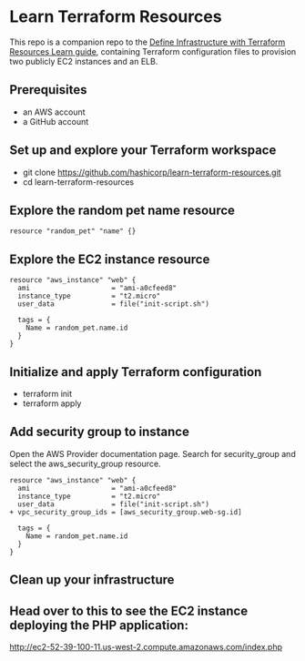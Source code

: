 # Learn Terraform Resources

This repo is a companion repo to the [Define Infrastructure with Terraform Resources Learn guide](https://learn.hashicorp.com/tutorials/terraform/resource), containing Terraform configuration files to provision two publicly EC2 instances and an ELB.


## Prerequisites
- an AWS account
- a GitHub account


## Set up and explore your Terraform workspace
- git clone https://github.com/hashicorp/learn-terraform-resources.git
- cd learn-terraform-resources

## Explore the random pet name resource
`resource "random_pet" "name" {}`

## Explore the EC2 instance resource

```
resource "aws_instance" "web" {
  ami                    = "ami-a0cfeed8"
  instance_type          = "t2.micro"
  user_data              = file("init-script.sh")

  tags = {
    Name = random_pet.name.id
  }
}
```

## Initialize and apply Terraform configuration
- terraform init
- terraform apply

## Add security group to instance

Open the AWS Provider documentation page. Search for security_group and select the aws_security_group resource.

```
resource "aws_instance" "web" {
  ami                    = "ami-a0cfeed8"
  instance_type          = "t2.micro"
  user_data              = file("init-script.sh")
+ vpc_security_group_ids = [aws_security_group.web-sg.id]

  tags = {
    Name = random_pet.name.id
  }
}
```

## Clean up your infrastructure

## Head over to this to see the EC2 instance deploying the PHP application:

http://ec2-52-39-100-11.us-west-2.compute.amazonaws.com/index.php
